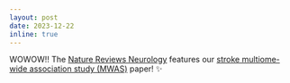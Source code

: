 ```yaml
---
layout: post
date: 2023-12-22 
inline: true
---
```


WOWOW!! The [Nature Reviews Neurology](https://www.nature.com/articles/s41582-023-00908-w) features our [stroke multiome-wide association study (MWAS)](https://academic.oup.com/hmg/advance-article/doi/10.1093/hmg/ddad174/7308735) paper! :sparkles:
